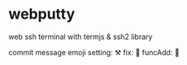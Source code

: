 # webputty
web ssh terminal with termjs &amp; ssh2 library

commit message emoji
setting: ⚒
fix: 🔨
funcAdd: 📑